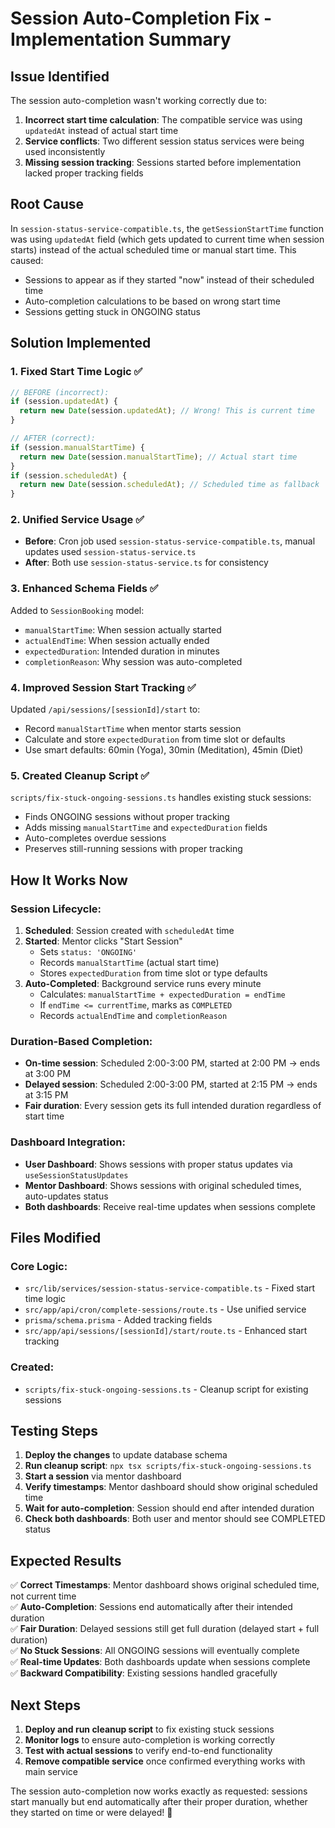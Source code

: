 # Session Auto-Completion Fix - Implementation Summary

## Issue Identified
The session auto-completion wasn't working correctly due to:
1. **Incorrect start time calculation**: The compatible service was using `updatedAt` instead of actual start time
2. **Service conflicts**: Two different session status services were being used inconsistently
3. **Missing session tracking**: Sessions started before implementation lacked proper tracking fields

## Root Cause
In `session-status-service-compatible.ts`, the `getSessionStartTime` function was using `updatedAt` field (which gets updated to current time when session starts) instead of the actual scheduled time or manual start time. This caused:
- Sessions to appear as if they started "now" instead of their scheduled time
- Auto-completion calculations to be based on wrong start time
- Sessions getting stuck in ONGOING status

## Solution Implemented

### 1. Fixed Start Time Logic ✅
```typescript
// BEFORE (incorrect):
if (session.updatedAt) {
  return new Date(session.updatedAt); // Wrong! This is current time
}

// AFTER (correct):
if (session.manualStartTime) {
  return new Date(session.manualStartTime); // Actual start time
}
if (session.scheduledAt) {
  return new Date(session.scheduledAt); // Scheduled time as fallback
}
```

### 2. Unified Service Usage ✅
- **Before**: Cron job used `session-status-service-compatible.ts`, manual updates used `session-status-service.ts`
- **After**: Both use `session-status-service.ts` for consistency

### 3. Enhanced Schema Fields ✅
Added to `SessionBooking` model:
- `manualStartTime`: When session actually started
- `actualEndTime`: When session actually ended  
- `expectedDuration`: Intended duration in minutes
- `completionReason`: Why session was auto-completed

### 4. Improved Session Start Tracking ✅
Updated `/api/sessions/[sessionId]/start` to:
- Record `manualStartTime` when mentor starts session
- Calculate and store `expectedDuration` from time slot or defaults
- Use smart defaults: 60min (Yoga), 30min (Meditation), 45min (Diet)

### 5. Created Cleanup Script ✅
`scripts/fix-stuck-ongoing-sessions.ts` handles existing stuck sessions:
- Finds ONGOING sessions without proper tracking
- Adds missing `manualStartTime` and `expectedDuration` fields
- Auto-completes overdue sessions
- Preserves still-running sessions with proper tracking

## How It Works Now

### Session Lifecycle:
1. **Scheduled**: Session created with `scheduledAt` time
2. **Started**: Mentor clicks "Start Session"
   - Sets `status: 'ONGOING'`
   - Records `manualStartTime` (actual start time)
   - Stores `expectedDuration` from time slot or type defaults
3. **Auto-Completed**: Background service runs every minute
   - Calculates: `manualStartTime + expectedDuration = endTime`
   - If `endTime <= currentTime`, marks as `COMPLETED`
   - Records `actualEndTime` and `completionReason`

### Duration-Based Completion:
- **On-time session**: Scheduled 2:00-3:00 PM, started at 2:00 PM → ends at 3:00 PM
- **Delayed session**: Scheduled 2:00-3:00 PM, started at 2:15 PM → ends at 3:15 PM
- **Fair duration**: Every session gets its full intended duration regardless of start time

### Dashboard Integration:
- **User Dashboard**: Shows sessions with proper status updates via `useSessionStatusUpdates`
- **Mentor Dashboard**: Shows sessions with original scheduled times, auto-updates status
- **Both dashboards**: Receive real-time updates when sessions complete

## Files Modified

### Core Logic:
- `src/lib/services/session-status-service-compatible.ts` - Fixed start time logic
- `src/app/api/cron/complete-sessions/route.ts` - Use unified service
- `prisma/schema.prisma` - Added tracking fields
- `src/app/api/sessions/[sessionId]/start/route.ts` - Enhanced start tracking

### Created:
- `scripts/fix-stuck-ongoing-sessions.ts` - Cleanup script for existing sessions

## Testing Steps

1. **Deploy the changes** to update database schema
2. **Run cleanup script**: `npx tsx scripts/fix-stuck-ongoing-sessions.ts`
3. **Start a session** via mentor dashboard
4. **Verify timestamps**: Mentor dashboard should show original scheduled time
5. **Wait for auto-completion**: Session should end after intended duration
6. **Check both dashboards**: Both user and mentor should see COMPLETED status

## Expected Results

✅ **Correct Timestamps**: Mentor dashboard shows original scheduled time, not current time  
✅ **Auto-Completion**: Sessions end automatically after their intended duration  
✅ **Fair Duration**: Delayed sessions still get full duration (delayed start + full duration)  
✅ **No Stuck Sessions**: All ONGOING sessions will eventually complete  
✅ **Real-time Updates**: Both dashboards update when sessions complete  
✅ **Backward Compatibility**: Existing sessions handled gracefully  

## Next Steps

1. **Deploy and run cleanup script** to fix existing stuck sessions
2. **Monitor logs** to ensure auto-completion is working correctly
3. **Test with actual sessions** to verify end-to-end functionality
4. **Remove compatible service** once confirmed everything works with main service

The session auto-completion now works exactly as requested: sessions start manually but end automatically after their proper duration, whether they started on time or were delayed! 🎉